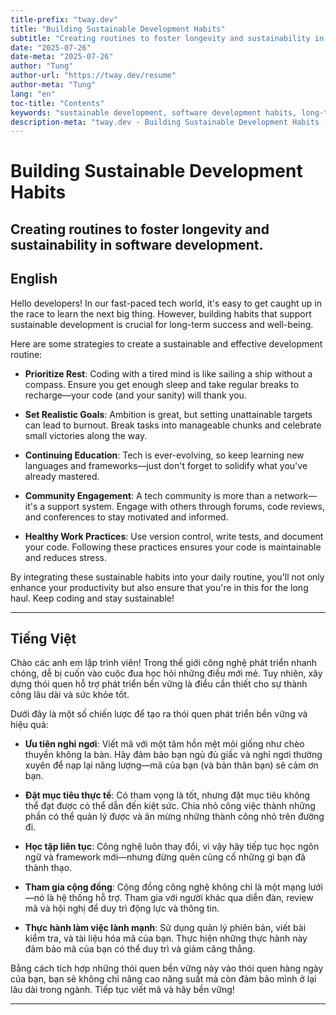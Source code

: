 ```yaml
---
title-prefix: "tway.dev"
title: "Building Sustainable Development Habits"
subtitle: "Creating routines to foster longevity and sustainability in software development."
date: "2025-07-26"
date-meta: "2025-07-26"
author: "Tung"
author-url: "https://tway.dev/resume"
author-meta: "Tung"
lang: "en"
toc-title: "Contents"
keywords: "sustainable development, software development habits, long-term growth, developer workflow, tech longevity"
description-meta: "tway.dev - Building Sustainable Development Habits - Creating routines to foster longevity and sustainability in software development."
---
```


# Building Sustainable Development Habits
## Creating routines to foster longevity and sustainability in software development.

## English
Hello developers! In our fast-paced tech world, it's easy to get caught up in the race to learn the next big thing. However, building habits that support sustainable development is crucial for long-term success and well-being.

Here are some strategies to create a sustainable and effective development routine:

- **Prioritize Rest**: Coding with a tired mind is like sailing a ship without a compass. Ensure you get enough sleep and take regular breaks to recharge—your code (and your sanity) will thank you.

- **Set Realistic Goals**: Ambition is great, but setting unattainable targets can lead to burnout. Break tasks into manageable chunks and celebrate small victories along the way.

- **Continuing Education**: Tech is ever-evolving, so keep learning new languages and frameworks—just don't forget to solidify what you've already mastered.

- **Community Engagement**: A tech community is more than a network—it's a support system. Engage with others through forums, code reviews, and conferences to stay motivated and informed.

- **Healthy Work Practices**: Use version control, write tests, and document your code. Following these practices ensures your code is maintainable and reduces stress.

By integrating these sustainable habits into your daily routine, you'll not only enhance your productivity but also ensure that you're in this for the long haul. Keep coding and stay sustainable!

---

## Tiếng Việt
Chào các anh em lập trình viên! Trong thế giới công nghệ phát triển nhanh chóng, dễ bị cuốn vào cuộc đua học hỏi những điều mới mẻ. Tuy nhiên, xây dựng thói quen hỗ trợ phát triển bền vững là điều cần thiết cho sự thành công lâu dài và sức khỏe tốt.

Dưới đây là một số chiến lược để tạo ra thói quen phát triển bền vững và hiệu quả:

- **Ưu tiên nghỉ ngơi**: Viết mã với một tâm hồn mệt mỏi giống như chèo thuyền không la bàn. Hãy đảm bảo bạn ngủ đủ giấc và nghỉ ngơi thường xuyên để nạp lại năng lượng—mã của bạn (và bản thân bạn) sẽ cảm ơn bạn.

- **Đặt mục tiêu thực tế**: Có tham vọng là tốt, nhưng đặt mục tiêu không thể đạt được có thể dẫn đến kiệt sức. Chia nhỏ công việc thành những phần có thể quản lý được và ăn mừng những thành công nhỏ trên đường đi.

- **Học tập liên tục**: Công nghệ luôn thay đổi, vì vậy hãy tiếp tục học ngôn ngữ và framework mới—nhưng đừng quên củng cố những gì bạn đã thành thạo.

- **Tham gia cộng đồng**: Cộng đồng công nghệ không chỉ là một mạng lưới—nó là hệ thống hỗ trợ. Tham gia với người khác qua diễn đàn, review mã và hội nghị để duy trì động lực và thông tin.

- **Thực hành làm việc lành mạnh**: Sử dụng quản lý phiên bản, viết bài kiểm tra, và tài liệu hóa mã của bạn. Thực hiện những thực hành này đảm bảo mã của bạn có thể duy trì và giảm căng thẳng.

Bằng cách tích hợp những thói quen bền vững này vào thói quen hàng ngày của bạn, bạn sẽ không chỉ nâng cao năng suất mà còn đảm bảo mình ở lại lâu dài trong ngành. Tiếp tục viết mã và hãy bền vững!

---